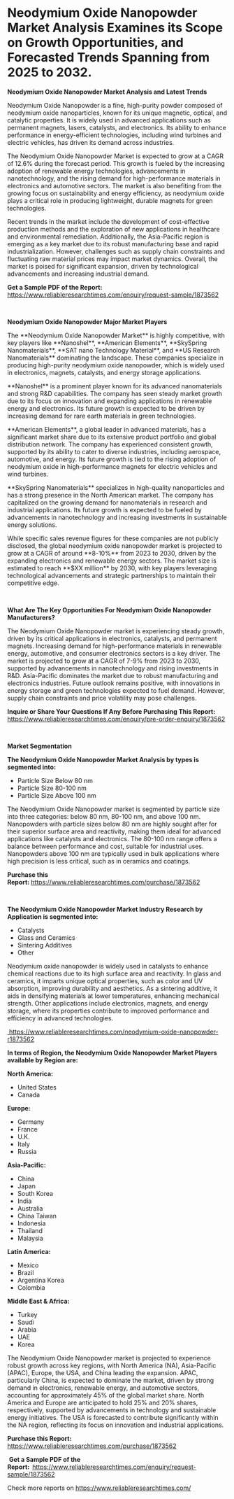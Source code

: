 <p><h1>Neodymium Oxide Nanopowder Market Analysis Examines its Scope on Growth Opportunities, and Forecasted Trends Spanning from 2025 to 2032.</h1></p><p><strong>Neodymium Oxide Nanopowder Market Analysis and Latest Trends</strong></p>
<p><p>Neodymium Oxide Nanopowder is a fine, high-purity powder composed of neodymium oxide nanoparticles, known for its unique magnetic, optical, and catalytic properties. It is widely used in advanced applications such as permanent magnets, lasers, catalysts, and electronics. Its ability to enhance performance in energy-efficient technologies, including wind turbines and electric vehicles, has driven its demand across industries.</p><p>The Neodymium Oxide Nanopowder Market is expected to grow at a CAGR of 12.6% during the forecast period. This growth is fueled by the increasing adoption of renewable energy technologies, advancements in nanotechnology, and the rising demand for high-performance materials in electronics and automotive sectors. The market is also benefiting from the growing focus on sustainability and energy efficiency, as neodymium oxide plays a critical role in producing lightweight, durable magnets for green technologies.</p><p>Recent trends in the market include the development of cost-effective production methods and the exploration of new applications in healthcare and environmental remediation. Additionally, the Asia-Pacific region is emerging as a key market due to its robust manufacturing base and rapid industrialization. However, challenges such as supply chain constraints and fluctuating raw material prices may impact market dynamics. Overall, the market is poised for significant expansion, driven by technological advancements and increasing industrial demand.</p></p>
<p><strong>Get a Sample PDF of the Report:&nbsp;</strong> <a href="https://www.reliableresearchtimes.com/enquiry/request-sample/1873562?utm_campaign=2143&utm_medium=2&utm_source=Github&utm_content=ia&utm_term=25012025&utm_id=neodymium-oxide-nanopowder">https://www.reliableresearchtimes.com/enquiry/request-sample/1873562</a></p>
<p>&nbsp;</p>
<p><strong>Neodymium Oxide Nanopowder Major Market Players</strong></p>
<p><p>The **Neodymium Oxide Nanopowder Market** is highly competitive, with key players like **Nanoshel**, **American Elements**, **SkySpring Nanomaterials**, **SAT nano Technology Material**, and **US Research Nanomaterials** dominating the landscape. These companies specialize in producing high-purity neodymium oxide nanopowder, which is widely used in electronics, magnets, catalysts, and energy storage applications.</p><p>**Nanoshel** is a prominent player known for its advanced nanomaterials and strong R&D capabilities. The company has seen steady market growth due to its focus on innovation and expanding applications in renewable energy and electronics. Its future growth is expected to be driven by increasing demand for rare earth materials in green technologies.</p><p>**American Elements**, a global leader in advanced materials, has a significant market share due to its extensive product portfolio and global distribution network. The company has experienced consistent growth, supported by its ability to cater to diverse industries, including aerospace, automotive, and energy. Its future growth is tied to the rising adoption of neodymium oxide in high-performance magnets for electric vehicles and wind turbines.</p><p>**SkySpring Nanomaterials** specializes in high-quality nanoparticles and has a strong presence in the North American market. The company has capitalized on the growing demand for nanomaterials in research and industrial applications. Its future growth is expected to be fueled by advancements in nanotechnology and increasing investments in sustainable energy solutions.</p><p>While specific sales revenue figures for these companies are not publicly disclosed, the global neodymium oxide nanopowder market is projected to grow at a CAGR of around **8-10%** from 2023 to 2030, driven by the expanding electronics and renewable energy sectors. The market size is estimated to reach **$XX million** by 2030, with key players leveraging technological advancements and strategic partnerships to maintain their competitive edge.</p></p>
<p>&nbsp;</p>
<p><strong>What Are The Key Opportunities For Neodymium Oxide Nanopowder Manufacturers?</strong></p>
<p><p>The Neodymium Oxide Nanopowder market is experiencing steady growth, driven by its critical applications in electronics, catalysts, and permanent magnets. Increasing demand for high-performance materials in renewable energy, automotive, and consumer electronics sectors is a key driver. The market is projected to grow at a CAGR of 7-9% from 2023 to 2030, supported by advancements in nanotechnology and rising investments in R&D. Asia-Pacific dominates the market due to robust manufacturing and electronics industries. Future outlook remains positive, with innovations in energy storage and green technologies expected to fuel demand. However, supply chain constraints and price volatility may pose challenges.</p></p>
<p><strong>Inquire or Share Your Questions If Any Before Purchasing This Report:</strong> <a href="https://www.reliableresearchtimes.com/enquiry/pre-order-enquiry/1873562?utm_campaign=2143&utm_medium=2&utm_source=Github&utm_content=ia&utm_term=25012025&utm_id=neodymium-oxide-nanopowder">https://www.reliableresearchtimes.com/enquiry/pre-order-enquiry/1873562</a></p>
<p>&nbsp;</p>
<p><strong>Market Segmentation</strong></p>
<p><strong>The Neodymium Oxide Nanopowder Market Analysis by types is segmented into:</strong></p>
<p><ul><li>Particle Size Below 80 nm</li><li>Particle Size 80-100 nm</li><li>Particle Size Above 100 nm</li></ul></p>
<p><p>The Neodymium Oxide Nanopowder market is segmented by particle size into three categories: below 80 nm, 80-100 nm, and above 100 nm. Nanopowders with particle sizes below 80 nm are highly sought after for their superior surface area and reactivity, making them ideal for advanced applications like catalysts and electronics. The 80-100 nm range offers a balance between performance and cost, suitable for industrial uses. Nanopowders above 100 nm are typically used in bulk applications where high precision is less critical, such as in ceramics and coatings.</p></p>
<p><strong>Purchase this Report:&nbsp;</strong><a href="https://www.reliableresearchtimes.com/purchase/1873562?utm_campaign=2143&utm_medium=2&utm_source=Github&utm_content=ia&utm_term=25012025&utm_id=neodymium-oxide-nanopowder">https://www.reliableresearchtimes.com/purchase/1873562</a></p>
<p>&nbsp;</p>
<p><strong>The Neodymium Oxide Nanopowder Market Industry Research by Application is segmented into:</strong></p>
<p><ul><li>Catalysts</li><li>Glass and Ceramics</li><li>Sintering Additives</li><li>Other</li></ul></p>
<p><p>Neodymium oxide nanopowder is widely used in catalysts to enhance chemical reactions due to its high surface area and reactivity. In glass and ceramics, it imparts unique optical properties, such as color and UV absorption, improving durability and aesthetics. As a sintering additive, it aids in densifying materials at lower temperatures, enhancing mechanical strength. Other applications include electronics, magnets, and energy storage, where its properties contribute to improved performance and efficiency in advanced technologies.</p></p>
<p><a href="https://www.reliableresearchtimes.com/neodymium-oxide-nanopowder-r1873562?utm_campaign=2143&utm_medium=2&utm_source=Github&utm_content=ia&utm_term=25012025&utm_id=neodymium-oxide-nanopowder">&nbsp;https://www.reliableresearchtimes.com/neodymium-oxide-nanopowder-r1873562</a></p>
<p><strong>In terms of Region, the Neodymium Oxide Nanopowder Market Players available by Region are:</strong></p>
<p>
    <p> <strong> North America: </strong>
        <ul>
            <li>United States</li>
            <li>Canada</li>
        </ul>
        </p> 
    <p> <strong> Europe: </strong>
        <ul>
            <li>Germany</li>
            <li>France</li>
            <li>U.K.</li>
            <li>Italy</li>
            <li>Russia</li>
        </ul>
        </p> 
    <p> <strong> Asia-Pacific: </strong>
        <ul>
            <li>China</li>
            <li>Japan</li>
            <li>South Korea</li>
            <li>India</li>
            <li>Australia</li>
            <li>China Taiwan</li>
            <li>Indonesia</li>
            <li>Thailand</li>
            <li>Malaysia</li>
        </ul>
        </p> 
    <p> <strong> Latin America: </strong>
        <ul>
            <li>Mexico</li>
            <li>Brazil</li>
            <li>Argentina Korea</li>
            <li>Colombia</li>
        </ul>
        </p> 
    <p> <strong> Middle East & Africa: </strong>
        <ul>
            <li>Turkey</li>
            <li>Saudi</li>
            <li>Arabia</li>
            <li>UAE</li>
            <li>Korea</li>
        </ul>
    </p>
    </p>
<p><p>The Neodymium Oxide Nanopowder market is projected to experience robust growth across key regions, with North America (NA), Asia-Pacific (APAC), Europe, the USA, and China leading the expansion. APAC, particularly China, is expected to dominate the market, driven by strong demand in electronics, renewable energy, and automotive sectors, accounting for approximately 45% of the global market share. North America and Europe are anticipated to hold 25% and 20% shares, respectively, supported by advancements in technology and sustainable energy initiatives. The USA is forecasted to contribute significantly within the NA region, reflecting its focus on innovation and industrial applications.</p></p>
<p><strong>Purchase this Report: </strong><a href="https://www.reliableresearchtimes.com/purchase/1873562?utm_campaign=2143&utm_medium=2&utm_source=Github&utm_content=ia&utm_term=25012025&utm_id=neodymium-oxide-nanopowder">https://www.reliableresearchtimes.com/purchase/1873562</a></p>
<p>&nbsp;<strong>Get a Sample PDF of the Report:&nbsp;&nbsp;</strong><a href="https://www.reliableresearchtimes.com/enquiry/request-sample/1873562?utm_campaign=2143&utm_medium=2&utm_source=Github&utm_content=ia&utm_term=25012025&utm_id=neodymium-oxide-nanopowder">https://www.reliableresearchtimes.com/enquiry/request-sample/1873562</a></p>
<p><strong></strong></p>
<p>Check more reports on <a href="https://www.reliableresearchtimes.com/?utm_campaign=2143&utm_medium=2&utm_source=Github&utm_content=ia&utm_term=25012025&utm_id=neodymium-oxide-nanopowder">https://www.reliableresearchtimes.com/</a></p>